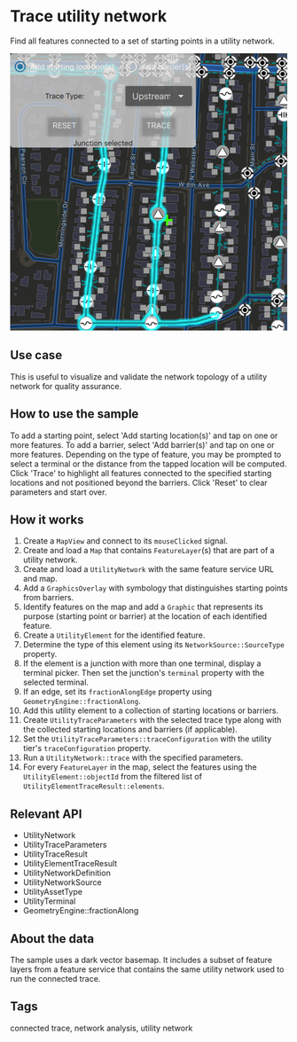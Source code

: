 # Trace utility network

Find all features connected to a set of starting points in a utility network.

![](screenshot.png)

## Use case

This is useful to visualize and validate the network topology of a utility network for quality assurance.

## How to use the sample

To add a starting point, select 'Add starting location(s)' and tap on one or more features. To add a barrier, select 'Add barrier(s)' and tap on one or more features. Depending on the type of feature, you may be prompted to select a terminal or the distance from the tapped location will be computed. Click 'Trace' to highlight all features connected to the specified starting locations and not positioned beyond the barriers. Click 'Reset' to clear parameters and start over.

## How it works

1. Create a `MapView` and connect to its `mouseClicked` signal.
2. Create and load a `Map` that contains `FeatureLayer`(s) that are part of a utility network.
3. Create and load a `UtilityNetwork` with the same feature service URL and map.
4. Add a `GraphicsOverlay` with symbology that distinguishes starting points from barriers.
5. Identify features on the map and add a `Graphic` that represents its purpose (starting point or barrier) at the location of each identified feature.
6.  Create a `UtilityElement` for the identified feature.
7.  Determine the type of this element using its `NetworkSource::SourceType` property.
8.  If the element is a junction with more than one terminal, display a terminal picker. Then set the junction's `terminal` property with the selected terminal.
9.  If an edge, set its `fractionAlongEdge` property using `GeometryEngine::fractionAlong`.
10. Add this utility element to a collection of starting locations or barriers.
11. Create `UtilityTraceParameters` with the selected trace type along with the collected starting locations and barriers (if applicable). 
12. Set the `UtilityTraceParameters::traceConfiguration` with the utility tier's `traceConfiguration` property.
13. Run a `UtilityNetwork::trace` with the specified parameters.
14. For every `FeatureLayer` in the map, select the features using the `UtilityElement::objectId` from the filtered list of `UtilityElementTraceResult::elements`.

## Relevant API

* UtilityNetwork
* UtilityTraceParameters
* UtilityTraceResult
* UtilityElementTraceResult
* UtilityNetworkDefinition
* UtilityNetworkSource
* UtilityAssetType
* UtilityTerminal
* GeometryEngine::fractionAlong

## About the data

The sample uses a dark vector basemap. It includes a subset of feature layers from a feature service that contains the same utility network used to run the connected trace.

## Tags

connected trace, network analysis, utility network
